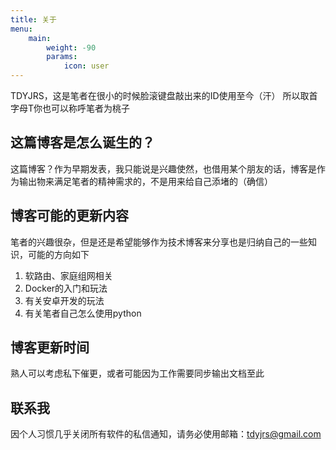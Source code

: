 ```yaml
---
title: 关于
menu:
    main: 
        weight: -90
        params:
            icon: user
---
```


TDYJRS，这是笔者在很小的时候脸滚键盘敲出来的ID使用至今（汗）
所以取首字母T你也可以称呼笔者为桃子

## 这篇博客是怎么诞生的？

这篇博客？作为早期发表，我只能说是兴趣使然，也借用某个朋友的话，博客是作为输出物来满足笔者的精神需求的，不是用来给自己添堵的（确信）

## 博客可能的更新内容

笔者的兴趣很杂，但是还是希望能够作为技术博客来分享也是归纳自己的一些知识，可能的方向如下

1. 软路由、家庭组网相关
2. Docker的入门和玩法
3. 有关安卓开发的玩法
4. 有关笔者自己怎么使用python

## 博客更新时间

熟人可以考虑私下催更，或者可能因为工作需要同步输出文档至此

## 联系我

因个人习惯几乎关闭所有软件的私信通知，请务必使用邮箱：tdyjrs@gmail.com